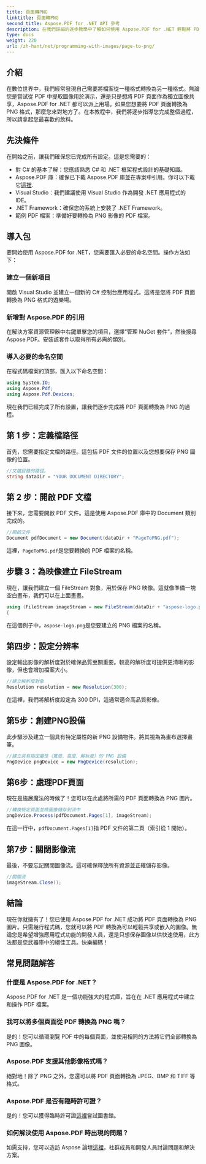 ```yaml
---
title: 頁面轉PNG
linktitle: 頁面轉PNG
second_title: Aspose.PDF for .NET API 參考
description: 在我們詳細的逐步教學中了解如何使用 Aspose.PDF for .NET 輕鬆將 PDF 頁面轉換為 PNG 映像。
type: docs
weight: 220
url: /zh-hant/net/programming-with-images/page-to-png/
---
```

## 介紹

在數位世界中，我們經常發現自己需要將檔案從一種格式轉換為另一種格式。無論您是嘗試從 PDF 中提取圖像用於演示，還是只是想將 PDF 頁面作為獨立圖像共享，Aspose.PDF for .NET 都可以派上用場。如果您想要將 PDF 頁面轉換為 PNG 格式，那麼您來對地方了。在本教程中，我們將逐步指導您完成整個過程，所以請拿起您最喜歡的飲料。

## 先決條件

在開始之前，讓我們確保您已完成所有設定。這是您需要的：
- 對 C# 的基本了解：您應該熟悉 C# 和 .NET 框架程式設計的基礎知識。
-  Aspose.PDF 庫：確保已下載 Aspose.PDF 庫並在專案中引用。你可以下載它[這裡](https://releases.aspose.com/pdf/net/).
- Visual Studio：我們建議使用 Visual Studio 作為開發 .NET 應用程式的 IDE。
- .NET Framework：確保您的系統上安裝了 .NET Framework。
- 範例 PDF 檔案：準備好要轉換為 PNG 影像的 PDF 檔案。

## 導入包

要開始使用 Aspose.PDF for .NET，您需要匯入必要的命名空間。操作方法如下：

### 建立一個新項目

開啟 Visual Studio 並建立一個新的 C# 控制台應用程式。這將是您將 PDF 頁面轉換為 PNG 格式的遊樂場。

### 新增對 Aspose.PDF 的引用

在解決方案資源管理器中右鍵單擊您的項目，選擇“管理 NuGet 套件”，然後搜尋 Aspose.PDF。安裝該套件以取得所有必需的類別。

### 導入必要的命名空間

在程式碼檔案的頂部，匯入以下命名空間：

```csharp
using System.IO;
using Aspose.Pdf;
using Aspose.Pdf.Devices;
```

現在我們已經完成了所有設置，讓我們逐步完成將 PDF 頁面轉換為 PNG 的過程。

## 第 1 步：定義檔路徑

首先，您需要指定文檔的路徑。這包括 PDF 文件的位置以及您想要保存 PNG 圖像的位置。 

```csharp
//文檔目錄的路徑。
string dataDir = "YOUR DOCUMENT DIRECTORY";
```

## 第 2 步：開啟 PDF 文檔

接下來，您需要開啟 PDF 文件。這是使用 Aspose.PDF 庫中的 Document 類別完成的。

```csharp
//開啟文件
Document pdfDocument = new Document(dataDir + "PageToPNG.pdf");
```

這裡，`PageToPNG.pdf`是您要轉換的 PDF 檔案的名稱。

## 步驟 3：為映像建立 FileStream

現在，讓我們建立一個 FileStream 對象，用於保存 PNG 映像。這就像準備一塊空白畫布，我們可以在上面畫畫。

```csharp
using (FileStream imageStream = new FileStream(dataDir + "aspose-logo.png", FileMode.Create))
{
```

在這個例子中，`aspose-logo.png`是您要建立的 PNG 檔案的名稱。

## 第四步：設定分辨率

設定輸出影像的解析度對於確保品質至關重要。較高的解析度可提供更清晰的影像，但也會增加檔案大小。

```csharp
//建立解析度對象
Resolution resolution = new Resolution(300);
```

在這裡，我們將解析度設定為 300 DPI，這通常適合高品質影像。

## 第5步：創建PNG設備

此步驟涉及建立一個具有特定屬性的新 PNG 設備物件。將其視為為畫布選擇畫筆。

```csharp
//建立具有指定屬性（寬度、高度、解析度）的 PNG 設備
PngDevice pngDevice = new PngDevice(resolution);
```

## 第6步：處理PDF頁面

現在是施展魔法的時候了！您可以在此處將所需的 PDF 頁面轉換為 PNG 圖片。

```csharp
//轉換特定頁面並將圖像儲存到流中
pngDevice.Process(pdfDocument.Pages[1], imageStream);
```

在這一行中，`pdfDocument.Pages[1]`指 PDF 文件的第二頁（索引從 1 開始）。

## 第7步：關閉影像流

最後，不要忘記關閉圖像流。這可確保釋放所有資源並正確儲存影像。

```csharp
//關閉流
imageStream.Close();
```

## 結論

現在你就擁有了！您已使用 Aspose.PDF for .NET 成功將 PDF 頁面轉換為 PNG 圖片。只需幾行程式碼，您就可以將 PDF 轉換為可以輕鬆共享或嵌入的圖像。無論您是希望增強應用程式功能的開發人員，還是只想保存圖像以供快速使用，此方法都是您武器庫中的絕佳工具。快樂編碼！

## 常見問題解答

### 什麼是 Aspose.PDF for .NET？  
Aspose.PDF for .NET 是一個功能強大的程式庫，旨在在 .NET 應用程式中建立和操作 PDF 檔案。

### 我可以將多個頁面從 PDF 轉換為 PNG 嗎？  
是的！您可以循環瀏覽 PDF 中的每個頁面，並使用相同的方法將它們全部轉換為 PNG 圖像。

### Aspose.PDF 支援其他影像格式嗎？  
絕對地！除了 PNG 之外，您還可以將 PDF 頁面轉換為 JPEG、BMP 和 TIFF 等格式。

### Aspose.PDF 是否有臨時許可證？  
是的！您可以獲得臨時許可證[這裡](https://purchase.aspose.com/temporary-license/)嘗試圖書館。

### 如何解決使用 Aspose.PDF 時出現的問題？  
如需支持，您可以造訪 Aspose 論壇[這裡](https://forum.aspose.com/c/pdf/10)，社群成員和開發人員討論問題和解決方案。